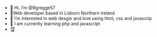 - 👋 Hi, I’m @Rgregge57
- 👀Web developer based in Lisburn Northern Ireland
- 👀 I’m interested in web desgin and love using html, css and javascrip
- 🌱 I am currently learning php and javascript 
- :trophy:
<!---
Rgregge57/Rgregge57 is a ✨ special ✨ repository because its `README.md` (this file) appears on your GitHub profile.
You can click the Preview link to take a look at your changes.
--->
